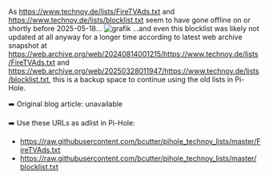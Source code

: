 As https://www.technoy.de/lists/FireTVAds.txt and https://www.technoy.de/lists/blocklist.txt seem to have gone offline on or shortly before 2025-05-18...
![grafik](https://github.com/user-attachments/assets/c57964d7-6edc-469d-9e6c-b40d2b5e05b4)
...and even this blocklist was likely not updated at all anyway for a longer time according to latest web archive snapshot at https://web.archive.org/web/20240814001215/https://www.technoy.de/lists/FireTVAds.txt and https://web.archive.org/web/20250328011947/https://www.technoy.de/lists/blocklist.txt,
this is a backup space to continue using the old lists in Pi-Hole.

➡️ Original blog article: unavailable

➡️ Use these URLs as adlist in Pi-Hole:
  - https://raw.githubusercontent.com/bcutter/pihole_technoy_lists/master/FireTVAds.txt
  - https://raw.githubusercontent.com/bcutter/pihole_technoy_lists/master/blocklist.txt
